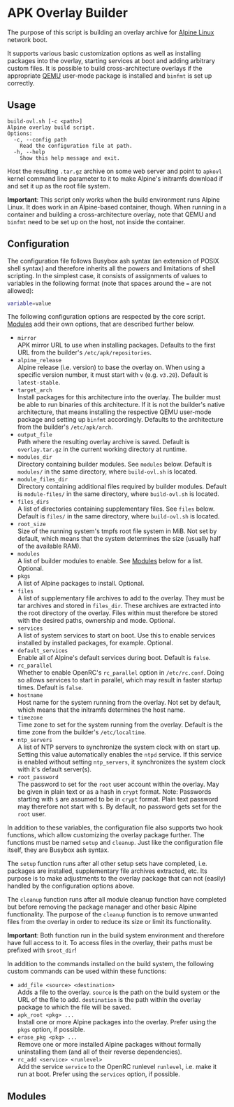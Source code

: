 APK Overlay Builder
===================

The purpose of this script is building an overlay archive for
[Alpine Linux](https://alpinelinux.org/) network boot.

It supports various basic customization options as well as installing packages
into the overlay, starting services at boot and adding arbitrary custom files.
It is possible to build cross-architecture overlays if the appropriate
[QEMU](https://www.qemu.org/) user-mode package is installed and `binfmt` is
set up correctly.


Usage
-----

```
build-ovl.sh [-c <path>]
Alpine overlay build script.
Options:
  -c, --config path
    Read the configuration file at path.
  -h, --help
    Show this help message and exit.
```

Host the resulting `.tar.gz` archive on some web server and point to `apkovl`
kernel command line parameter to it to make Alpine's initramfs download if and
set it up as the root file system.

**Important**: This script only works when the build environment runs Alpine
Linux. It does work in an Alpine-based container, though.
When running in a container and building a cross-architecture overlay, note
that QEMU and `binfmt` need to be set up on the host, not inside the container.


Configuration
-------------

The configuration file follows Busybox ash syntax (an extension of POSIX shell
syntax) and therefore inherits all the powers and limitations of shell
scripting.
In the simplest case, it consists of assignments of values to variables in the
following format (note that spaces around the `=` are not allowed):
```sh
variable=value
```

The following configuration options are respected by the core script.
[Modules](#modules) add their own options, that are described further below.

* `mirror`  
  APK mirror URL to use when installing packages.
  Defaults to the first URL from the builder's `/etc/apk/repositories`.
* `alpine_release`  
  Alpine release (i.e. version) to base the overlay on.
  When using a specific version number, it must start with `v` (e.g. `v3.20`).
  Default is `latest-stable`.
* `target_arch`  
  Install packages for this architecture into the overlay.
  The builder must be able to run binaries of this architecture.
  If it is not the builder's native architecture, that means installing the
  respective QEMU user-mode package and setting up `binfmt` accordingly.
  Defaults to the architecture from the builder's `/etc/apk/arch`.
* `output_file`  
  Path where the resulting overlay archive is saved.
  Default is `overlay.tar.gz` in the current working directory at runtime.
* `modules_dir`  
  Directory containing builder modules.
  See `modules` below.
  Default is `modules/` in the same directory, where `build-ovl.sh` is located.
* `module_files_dir`  
  Directory containing additional files required by builder modules.
  Default is `module-files/` in the same directory, where `build-ovl.sh` is located.
* `files_dirs`  
  A list of directories containing supplementary files.
  See `files` below.
  Default is `files/` in the same directory, where `build-ovl.sh` is located.
* `root_size`  
  Size of the running system's tmpfs root file system in MiB.
  Not set by default, which means that the system determines the size (usually half of the available RAM).
* `modules`  
  A list of builder modules to enable.
  See [Modules](#modules) below for a list.
  Optional.
* `pkgs`  
  A list of Alpine packages to install.
  Optional.
* `files`  
  A list of supplementary file archives to add to the overlay.
  They must be tar archives and stored in `files_dir`.
  These archives are extracted into the root directory of the overlay.
  Files within must therefore be stored with the desired paths, ownership and mode.
  Optional.
* `services`  
  A list of system services to start on boot.
  Use this to enable services installed by installed packages, for example.
  Optional.
* `default_services`  
  Enable all of Alpine's default services during boot.
  Default is `false`.
* `rc_parallel`  
  Whether to enable OpenRC's `rc_parallel` option in `/etc/rc.conf`.
  Doing so allows services to start in parallel, which may result in faster startup times.
  Default is `false`.
* `hostname`  
  Host name for the system running from the overlay.
  Not set by default, which means that the initramfs determines the host name.
* `timezone`  
  Time zone to set for the system running from the overlay.
  Default is the time zone from the builder's `/etc/localtime`.
* `ntp_servers`  
  A list of NTP servers to synchronize the system clock with on start up.
  Setting this value automatically enables the `ntpd` service.
  If this service is enabled without setting `ntp_servers`, it synchronizes the
  system clock with it's default server(s).
* `root_password`  
  The password to set for the `root` user account within the overlay.
  May be given in plain text or as a hash in `crypt` format.
  Note: Passwords starting with `$` are assumed to be in `crypt` format. Plain
  text password may therefore not start with `$`.
  By default, no password gets set for the `root` user.

In addition to these variables, the configuration file also supports two hook
functions, which allow customizing the overlay package further.
The functions must be named `setup` and `cleanup`.
Just like the configuration file itself, they are Busybox ash syntax.

The `setup` function runs after all other setup sets have completed, i.e.
packages are installed, supplementary file archives extracted, etc.
Its purpose is to make adjustments to the overlay package that can not (easily)
handled by the configuration options above.

The `cleanup` function runs after all module cleanup function have completed
but before removing the package manager and other basic Alpine functionality.
The purpose of the `cleanup` function is to remove unwanted files from the
overlay in order to reduce its size or limit its functionality.

**Important**: Both function run in the build system environment and therefore have
full access to it. To access files in the overlay, their paths must be prefixed
with `$root_dir`!

In addition to the commands installed on the build system, the following custom
commands can be used within these functions:

* `add_file <source> <destination>`  
  Adds a file to the overlay.
  `source` is the path on the build system or the URL of the file to add.
  `destination` is the path within the overlay package to which the file will
  be saved.
* `apk_root <pkg> ...`  
  Install one or more Alpine packages into the overlay.
  Prefer using the `pkgs` option, if possible.
* `erase_pkg <pkg> ...`  
  Remove one or more installed Alpine packages without formally uninstalling
  them (and all of their reverse dependencies).
* `rc_add <service> <runlevel>`  
  Add the service `service` to the OpenRC runlevel `runlevel`, i.e. make it run
  at boot.
  Prefer using the `services` option, if possible.


Modules
-------
